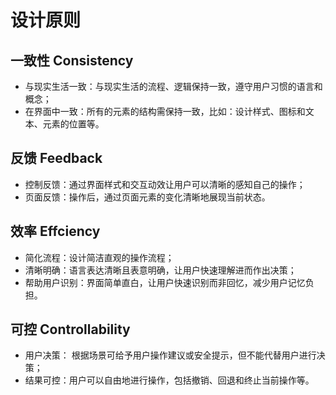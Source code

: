# 设计原则

## 一致性 Consistency
* 与现实生活一致：与现实生活的流程、逻辑保持一致，遵守用户习惯的语言和概念；
* 在界面中一致：所有的元素的结构需保持一致，比如：设计样式、图标和文本、元素的位置等。

## 反馈 Feedback
* 控制反馈：通过界面样式和交互动效让用户可以清晰的感知自己的操作；
* 页面反馈：操作后，通过页面元素的变化清晰地展现当前状态。

## 效率 Effciency
* 简化流程：设计简洁直观的操作流程；
* 清晰明确：语言表达清晰且表意明确，让用户快速理解进而作出决策；
* 帮助用户识别：界面简单直白，让用户快速识别而非回忆，减少用户记忆负担。

## 可控 Controllability
* 用户决策： 根据场景可给予用户操作建议或安全提示，但不能代替用户进行决策；
* 结果可控：用户可以自由地进行操作，包括撤销、回退和终止当前操作等。